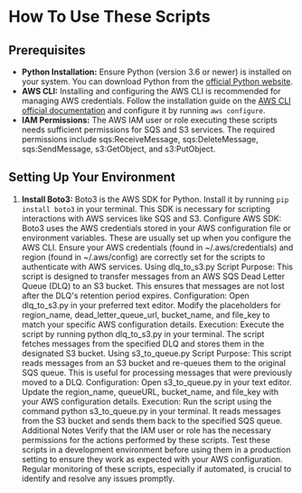 # How To Use These Scripts
## Prerequisites

* **Python Installation:** Ensure Python (version 3.6 or newer) is installed on your system. You can download Python from the [official Python website](https://www.python.org/ "Python Website").
* **AWS CLI:** Installing and configuring the AWS CLI is recommended for managing AWS credentials. Follow the installation guide on the [AWS CLI official documentation](https://aws.amazon.com/cli/ "AWS CLI Documentation") and configure it by running `aws configure`.
* **IAM Permissions:** The AWS IAM user or role executing these scripts needs sufficient permissions for SQS and S3 services. The required permissions include sqs:ReceiveMessage, sqs:DeleteMessage, sqs:SendMessage, s3:GetObject, and s3:PutObject.
  
## Setting Up Your Environment
1. **Install Boto3:** Boto3 is the AWS SDK for Python. Install it by running `pip install boto3` in your terminal. This SDK is necessary for scripting interactions with AWS services like SQS and S3.
Configure AWS SDK:
Boto3 uses the AWS credentials stored in your AWS configuration file or environment variables. These are usually set up when you configure the AWS CLI.
Ensure your AWS credentials (found in ~/.aws/credentials) and region (found in ~/.aws/config) are correctly set for the scripts to authenticate with AWS services.
Using dlq_to_s3.py
Script Purpose: This script is designed to transfer messages from an AWS SQS Dead Letter Queue (DLQ) to an S3 bucket. This ensures that messages are not lost after the DLQ's retention period expires.
Configuration:
Open dlq_to_s3.py in your preferred text editor.
Modify the placeholders for region_name, dead_letter_queue_url, bucket_name, and file_key to match your specific AWS configuration details.
Execution:
Execute the script by running python dlq_to_s3.py in your terminal.
The script fetches messages from the specified DLQ and stores them in the designated S3 bucket.
Using s3_to_queue.py
Script Purpose: This script reads messages from an S3 bucket and re-queues them to the original SQS queue. This is useful for processing messages that were previously moved to a DLQ.
Configuration:
Open s3_to_queue.py in your text editor.
Update the region_name, queueURL, bucket_name, and file_key with your AWS configuration details.
Execution:
Run the script using the command python s3_to_queue.py in your terminal.
It reads messages from the S3 bucket and sends them back to the specified SQS queue.
Additional Notes
Verify that the IAM user or role has the necessary permissions for the actions performed by these scripts.
Test these scripts in a development environment before using them in a production setting to ensure they work as expected with your AWS configuration.
Regular monitoring of these scripts, especially if automated, is crucial to identify and resolve any issues promptly.
